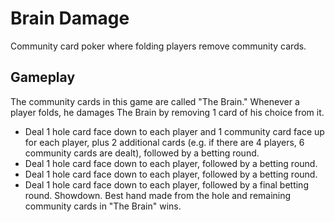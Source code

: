# Brain Damage

Community card poker where folding players remove community cards.

## Gameplay

The community cards in this game are called "The Brain." Whenever a player folds, he damages The Brain by removing 1 card of his choice from it.

* Deal 1 hole card face down to each player and 1 community card face up for each player, plus 2 additional cards (e.g. if there are 4 players, 6 community cards are dealt), followed by a betting round.
* Deal 1 hole card face down to each player, followed by a betting round.
* Deal 1 hole card face down to each player, followed by a betting round.
* Deal 1 hole card face down to each player, followed by a final betting round. Showdown. Best hand made from the hole and remaining community cards in "The Brain" wins.

